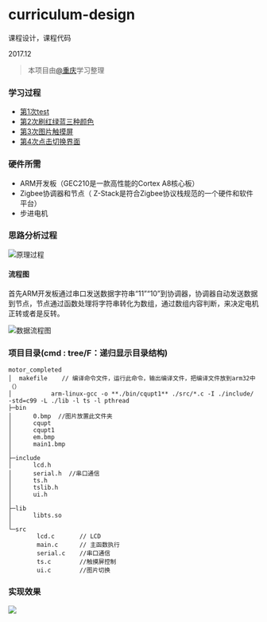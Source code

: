 # curriculum-design
课程设计，课程代码

2017.12
> 本项目由[@重庆](https://github.com/HuangCongQing/curriculum-design)学习整理

### 学习过程

* [第1次test](./cqupt3/03_day_2)
* [第2次刷红绿蓝三种颜色](./02_day/02_code)
* [第3次图片触摸屏](./cqupt3/03_day_2)
* [第4次点击切换界面](./cquptALL/03_day)

### 硬件所需
* ARM开发板（GEC210是一款高性能的Cortex A8核心板）
* Zigbee协调器和节点（ Z-Stack是符合Zigbee协议栈规范的一个硬件和软件平台）
* 步进电机

### 思路分析过程

![原理过程](https://upload-images.jianshu.io/upload_images/4340772-47c6685733e8c2a7.png?imageMogr2/auto-orient/strip%7CimageView2/2/w/1240)

#### 流程图

首先ARM开发板通过串口发送数据字符串“11”“10”到协调器，协调器自动发送数据到节点，节点通过函数处理将字符串转化为数组，通过数组内容判断，来决定电机正转或者是反转。

![数据流程图](https://upload-images.jianshu.io/upload_images/4340772-83a0284e2f85c27d.png?imageMogr2/auto-orient/strip%7CimageView2/2/w/1240)

### 项目目录(cmd : tree/F：递归显示目录结构)
```
motor_completed
│  makefile    // 编译命令文件，运行此命令，输出编译文件，把编译文件放到arm32中（）
│           arm-linux-gcc -o **./bin/cqupt1** ./src/*.c -I ./include/ -std=c99 -L ./lib -l ts -l pthread
├─bin
│      0.bmp  //图片放置此文件夹
│      cqupt
│      cqupt1
│      em.bmp
│      main1.bmp
│
├─include
│      lcd.h     
│      serial.h  //串口通信
│      ts.h
│      tslib.h
│      ui.h
│
├─lib
│      libts.so
│
└─src
        lcd.c       // LCD
        main.c      // 主函数执行
        serial.c    //串口通信
        ts.c        //触摸屏控制
        ui.c        //图片切换

```

### 实现效果


![](https://upload-images.jianshu.io/upload_images/4340772-39e1b0991dafb853.png?imageMogr2/auto-orient/strip%7CimageView2/2/w/1240)
